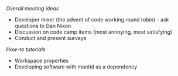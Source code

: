 *Overall meeting ideas*

* Developer mixer (the advent of code working round robin) - ask questions to Dan Nixon
* Discussion on code camp items (most annoying, most satisfying)
* Conduct and present surveys

*How-to tutorials*

* Workspace properties
* Developing software with mantid as a dependency
